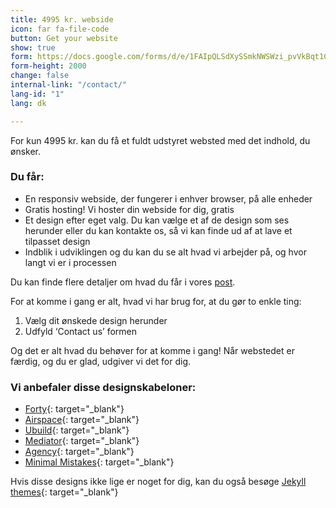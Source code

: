 ```yaml
---
title: 4995 kr. webside
icon: far fa-file-code
button: Get your website
show: true
form: https://docs.google.com/forms/d/e/1FAIpQLSdXySSmkNWSWzi_pvVkBqt1Cb6T0QkBdPydnXNbNI_4biQLyg/viewform?embedded=true
form-height: 2000
change: false
internal-link: "/contact/"
lang-id: "1"
lang: dk

---
```

For kun 4995 kr. kan du få et fuldt udstyret websted med det indhold, du ønsker.

### Du får:

* En responsiv webside, der fungerer i enhver browser, på alle enheder
* Gratis hosting! Vi hoster din webside for dig, gratis
* Et design efter eget valg. Du kan vælge et af de design som ses herunder eller du kan kontakte os, så vi kan finde ud af at lave et tilpasset design
* Indblik i udviklingen og du kan du se alt hvad vi arbejder på, og hvor langt vi er i processen

Du kan finde flere detaljer om hvad du får i vores [post](/anything/forget-wordpress/).

For at komme i gang er alt, hvad vi har brug for, at du gør to enkle ting:

1. Vælg dit ønskede design herunder
2. Udfyld ‘Contact us’ formen

Og det er alt hvad du behøver for at komme i gang! Når webstedet er færdig, og du er glad, udgiver vi det for dig.

### Vi anbefaler disse designskabeloner:

* [Forty](https://andrewbanchich.gitlab.io/forty-jekyll-theme/){: target="_blank"}
* [Airspace](https://jekyllthemes.io/theme/airspace-jekyll){: target="_blank"}
* [Ubuild](https://forestryio.github.io/ubuild-jekyll/){: target="_blank"}
* [Mediator](https://blog.base68.com/){: target="_blank"}
* [Agency](https://y7kim.github.io/agency-jekyll-theme/){: target="_blank"}
* [Minimal Mistakes](https://mmistakes.github.io/minimal-mistakes/){: target="_blank"}

Hvis disse designs ikke lige er noget for dig, kan du også besøge [Jekyll themes](https://jekyllthemes.io/){: target="_blank"}